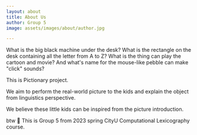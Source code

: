 ```yaml
---
layout: about
title: About Us
author: Group 5
image: assets/images/about/author.jpg

---
```


What is the big black machine under the desk? What is the rectangle on the desk containing all the letter from A to Z? What is the thing can play the cartoon and movie? And what's name for the mouse-like pebble can make "click" sounds?

This is Pictionary project. 

We aim to perform the real-world picture to the kids and explain the object from linguistics perspective.

We believe these little kids can be inspired from the picture introduction.

btw 🥳 This is Group 5 from 2023 spring CityU Computational Lexicography course.